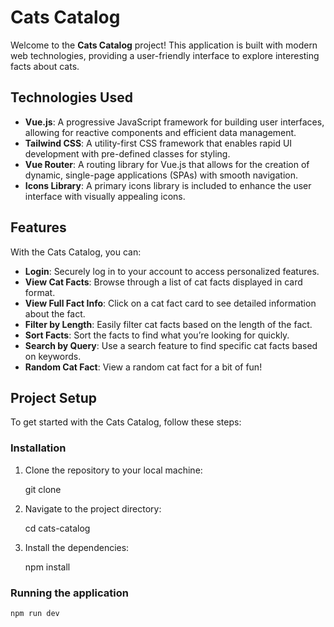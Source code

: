# Cats Catalog

Welcome to the **Cats Catalog** project! This application is built with modern web technologies, providing a user-friendly interface to explore interesting facts about cats. 

## Technologies Used

- **Vue.js**: A progressive JavaScript framework for building user interfaces, allowing for reactive components and efficient data management.
- **Tailwind CSS**: A utility-first CSS framework that enables rapid UI development with pre-defined classes for styling.
- **Vue Router**: A routing library for Vue.js that allows for the creation of dynamic, single-page applications (SPAs) with smooth navigation.
- **Icons Library**: A primary icons library is included to enhance the user interface with visually appealing icons.

## Features

With the Cats Catalog, you can:

- **Login**: Securely log in to your account to access personalized features.
- **View Cat Facts**: Browse through a list of cat facts displayed in card format.
- **View Full Fact Info**: Click on a cat fact card to see detailed information about the fact.
- **Filter by Length**: Easily filter cat facts based on the length of the fact.
- **Sort Facts**: Sort the facts to find what you’re looking for quickly.
- **Search by Query**: Use a search feature to find specific cat facts based on keywords.
- **Random Cat Fact**: View a random cat fact for a bit of fun!

## Project Setup

To get started with the Cats Catalog, follow these steps:

### Installation

1. Clone the repository to your local machine:

    git clone 

2.  Navigate to the project directory:

    cd cats-catalog

3. Install the dependencies:

    npm install

### Running the application

    npm run dev
